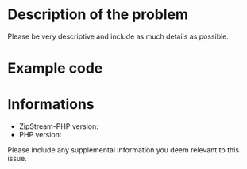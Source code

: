 # Description of the problem

Please be very descriptive and include as much details as possible.

# Example code

# Informations

-   ZipStream-PHP version:
-   PHP version:

Please include any supplemental information you deem relevant to this issue.
